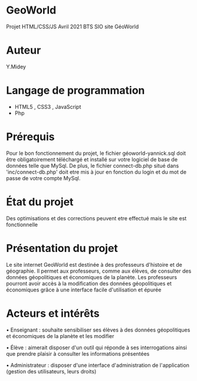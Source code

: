 # GeoWorld
Projet HTML/CSS/JS Avril 2021
           BTS SIO 
         site GéoWorld
# Auteur

Y.Midey

# Langage de programmation

- HTML5 , CSS3 , JavaScript
- Php

# Prérequis

Pour le bon fonctionnement du projet, le fichier géoworld-yannick.sql doit être obligatoirement téléchargé et installé sur votre logiciel de base de données telle que MySql.
De plus, le fichier connect-db.php situé dans 'inc/connect-db.php' doit etre mis à jour en fonction du login et du mot de passe de votre compte MySql.

# État du projet

Des optimisations et des corrections peuvent etre effectué mais le site est fonctionnelle 

# Présentation du projet 

Le site internet GeoWorld est destinée à des professeurs d'histoire et de géographie.
Il permet aux professeurs, comme aux élèves, de consulter des données géopolitiques et économiques de la planète. 
Les professeurs pourront avoir accès à la modification des données géopolitiques et économiques grâce à une interface facile d'utilisation et épurée


# Acteurs et intérêts

•	Enseignant : souhaite sensibiliser ses élèves à des données géopolitiques et économiques de la planète et les modifier

•	Élève : aimerait disposer d'un outil qui réponde à ses interrogations ainsi que prendre plaisir à consulter les informations présentées

•	Administrateur : disposer d'une interface d'administration de l'application (gestion des utilisateurs, leurs droits)
